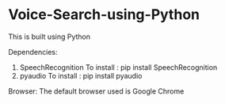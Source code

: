 # Voice-Search-using-Python

This is built using Python

Dependencies:
1) SpeechRecognition
   To install : pip install SpeechRecognition
2) pyaudio
   To install : pip install pyaudio
   
Browser:
The default browser used is Google Chrome
